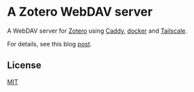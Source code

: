 # A Zotero WebDAV server

A WebDAV server for [Zotero](https://www.zotero.org/) using [Caddy](https://github.com/caddyserver/caddy), [docker](https://www.docker.com/) and [Tailscale](https://tailscale.com/).

For details, see this blog [post](https://ricklan.net/blog/2025/07/self-host-file-syncing-for-zotero-using-webdav/).

## License

[MIT](LICENSE)
